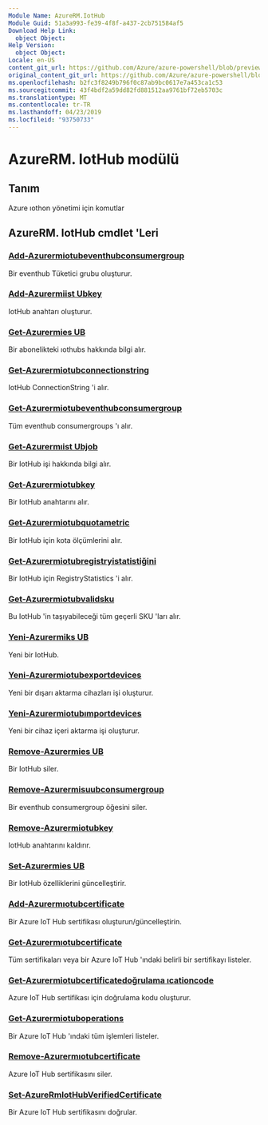 ```yaml
---
Module Name: AzureRM.IotHub
Module Guid: 51a3a993-fe39-4f8f-a437-2cb751584af5
Download Help Link:
  object Object: 
Help Version:
  object Object: 
Locale: en-US
content_git_url: https://github.com/Azure/azure-powershell/blob/preview/src/ResourceManager/IotHub/Commands.IotHub/help/AzureRM.IotHub.md
original_content_git_url: https://github.com/Azure/azure-powershell/blob/preview/src/ResourceManager/IotHub/Commands.IotHub/help/AzureRM.IotHub.md
ms.openlocfilehash: b2fc3f8249b796f0c87ab9bc0617e7a453ca1c53
ms.sourcegitcommit: 43f4bdf2a59dd82fd881512aa9761bf72eb5703c
ms.translationtype: MT
ms.contentlocale: tr-TR
ms.lasthandoff: 04/23/2019
ms.locfileid: "93750733"
---
```

# AzureRM. IotHub modülü
## Tanım
Azure ıothon yönetimi için komutlar

## AzureRM. IotHub cmdlet 'Leri
### [Add-Azurermiotubeventhubconsumergroup](Add-AzureRmIotHubEventHubConsumerGroup.md)
Bir eventhub Tüketici grubu oluşturur.

### [Add-Azurermiist Ubkey](Add-AzureRmIotHubKey.md)
IotHub anahtarı oluşturur.

### [Get-Azurermies UB](Get-AzureRmIotHub.md)
Bir abonelikteki ıothubs hakkında bilgi alır.

### [Get-Azurermiotubconnectionstring](Get-AzureRmIotHubConnectionString.md)
IotHub ConnectionString 'i alır.

### [Get-Azurermiotubeventhubconsumergroup](Get-AzureRmIotHubEventHubConsumerGroup.md)
Tüm eventhub consumergroups 'ı alır.

### [Get-Azurermıist Ubjob](Get-AzureRmIotHubJob.md)
Bir IotHub işi hakkında bilgi alır.

### [Get-Azurermiotubkey](Get-AzureRmIotHubKey.md)
Bir IotHub anahtarını alır.

### [Get-Azurermiotubquotametric](Get-AzureRmIotHubQuotaMetric.md)
Bir IotHub için kota ölçümlerini alır.

### [Get-Azurermiotubregistryistatistiğini](Get-AzureRmIotHubRegistryStatistic.md)
Bir IotHub için RegistryStatistics 'i alır.

### [Get-Azurermiotubvalidsku](Get-AzureRmIotHubValidSku.md)
Bu IotHub 'in taşıyabileceği tüm geçerli SKU 'ları alır.

### [Yeni-Azurermiks UB](New-AzureRmIotHub.md)
Yeni bir IotHub.

### [Yeni-Azurermiotubexportdevices](New-AzureRmIotHubExportDevices.md)
Yeni bir dışarı aktarma cihazları işi oluşturur.

### [Yeni-Azurermiotubımportdevices](New-AzureRmIotHubImportDevices.md)
Yeni bir cihaz içeri aktarma işi oluşturur.

### [Remove-Azurermies UB](Remove-AzureRmIotHub.md)
Bir IotHub siler.

### [Remove-Azurermisuubconsumergroup](Remove-AzureRmIotHubEventHubConsumerGroup.md)
Bir eventhub consumergroup öğesini siler.

### [Remove-Azurermiotubkey](Remove-AzureRmIotHubKey.md)
IotHub anahtarını kaldırır.

### [Set-Azurermies UB](Set-AzureRmIotHub.md)
Bir IotHub özelliklerini güncelleştirir.

### [Add-Azurermıotubcertificate](Add-AzureRmIotHubCertificate.md)
Bir Azure IoT Hub sertifikası oluşturun/güncelleştirin.

### [Get-Azurermıotubcertificate](Get-AzureRmIotHubCertificate.md)
Tüm sertifikaları veya bir Azure IoT Hub 'ındaki belirli bir sertifikayı listeler. 

### [Get-Azurermiotubcertificatedoğrulama ıcationcode](Get-AzureRmIotHubCertificateVerificationCode.md)
Azure IoT Hub sertifikası için doğrulama kodu oluşturur. 

### [Get-Azurermiotuboperations](Get-AzureRmIotHubOperations.md)
Bir Azure IoT Hub 'ındaki tüm işlemleri listeler. 

### [Remove-Azurermıotubcertificate](Remove-AzureRmIotHubCertificate.md)
Azure IoT Hub sertifikasını siler.

### [Set-AzureRmIotHubVerifiedCertificate](Set-AzureRmIotHubVerifiedCertificate.md)
Bir Azure IoT Hub sertifikasını doğrular. 
